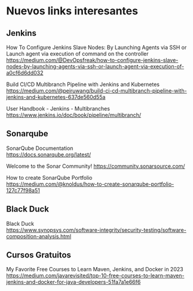 <h1>Nuevos links interesantes</h1>

<h2>Jenkins</h2>

How To Configure Jenkins Slave Nodes: By Launching Agents via SSH or Launch agent via execution of command on the controller<br>
https://medium.com/@DevOpsfreak/how-to-configure-jenkins-slave-nodes-by-launching-agents-via-ssh-or-launch-agent-via-execution-of-a0cf6d6dd032<br>

Build CI/CD Multibranch Pipeline with Jenkins and Kubernetes<br>
https://medium.com/@peiruwang/build-ci-cd-multibranch-pipeline-with-jenkins-and-kubernetes-637de560d55a<br>

User Handbook - Jenkins - Multibranches<br>
https://www.jenkins.io/doc/book/pipeline/multibranch/

<h2>Sonarqube</h2>

SonarQube Documentation<br>
https://docs.sonarqube.org/latest/<br>

Welcome to the Sonar Community!
https://community.sonarsource.com/

How to create SonarQube Portfolio<br>
https://medium.com/@knoldus/how-to-create-sonarqube-portfolio-127c77f98a51

<h2>Black Duck</h2>

Black Duck<br>
https://www.synopsys.com/software-integrity/security-testing/software-composition-analysis.html<br>

<h2>Cursos Gratuitos</h2>

My Favorite Free Courses to Learn Maven, Jenkins, and Docker in 2023<br>
https://medium.com/javarevisited/top-10-free-courses-to-learn-maven-jenkins-and-docker-for-java-developers-51fa7a1e66f6<br>
